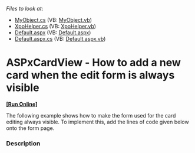 <!-- default file list -->
*Files to look at*:

* [MyObject.cs](./CS/App_Code/MyObject.cs) (VB: [MyObject.vb](./VB/App_Code/MyObject.vb))
* [XpoHelper.cs](./CS/App_Code/XpoHelper.cs) (VB: [XpoHelper.vb](./VB/App_Code/XpoHelper.vb))
* [Default.aspx](./CS/Default.aspx) (VB: [Default.aspx](./VB/Default.aspx))
* [Default.aspx.cs](./CS/Default.aspx.cs) (VB: [Default.aspx.vb](./VB/Default.aspx.vb))
<!-- default file list end -->
# ASPxCardView - How to add a new card when the edit form is always visible
<!-- run online -->
**[[Run Online]](https://codecentral.devexpress.com/t280421/)**
<!-- run online end -->


The following example shows how to make the form used for the card editing always visible. To implement this, add the lines of code given below onto the form page.


<h3>Description</h3>

&nbsp;

<br/>



